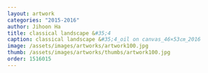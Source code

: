 ```yaml
---
layout: artwork 
categories: "2015-2016"
author: Jihoon Ha 
title: classical landscape &#35;4 
caption: classical landscape &#35;4_oil on canvas_46×53㎝_2016 
image: /assets/images/artworks/artwork100.jpg 
thumb: /assets/images/artworks/thumbs/artwork100.jpg 
order: 1516015 
---
```

